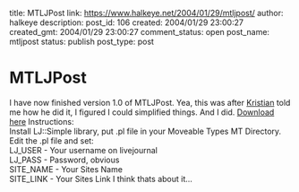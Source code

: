 title: MTLJPost
link: https://www.halkeye.net/2004/01/29/mtljpost/
author: halkeye
description: 
post_id: 106
created: 2004/01/29 23:00:27
created_gmt: 2004/01/29 23:00:27
comment_status: open
post_name: mtljpost
status: publish
post_type: post

# MTLJPost

I have now finished version 1.0 of MTLJPost. Yea, this was after [Kristian](http://www.departmentk.com) told me how he did it, I figured I could simplified things. And I did. [Download here](http://www.halkeye.net/files/?file=MTLJPost.tgz) Instructions:  
Install LJ::Simple library, put .pl file in your Moveable Types MT Directory.  
Edit the .pl file and set:  
LJ_USER - Your username on livejournal  
LJ_PASS - Password, obvious  
SITE_NAME - Your Sites Name  
SITE_LINK - Your Sites Link I think thats about it...